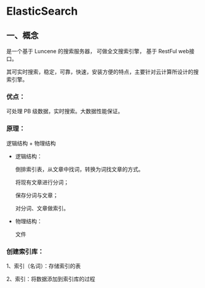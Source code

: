 # ElasticSearch

## 一、概念

是一个基于 Luncene 的搜索服务器， 可做全文搜索引擎， 基于 RestFul web接口。

其可实时搜索，稳定，可靠，快速，安装方便的特点，主要针对云计算所设计的搜索引擎。

### 优点：

可处理 PB 级数据，实时搜索。大数据性能保证。

### 原理：

逻辑结构 + 物理结构

- 逻辑结构：

  倒排索引表，从文章中找词，转换为词找文章的方式。

  将现有文章进行分词；

  保存分词与文章；

  对分词、文章做索引。

- 物理结构：

  文件

### 创建索引库：

1、索引（名词）：存储索引的表

2、索引：将数据添加到索引库的过程

